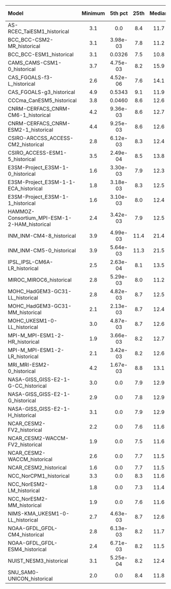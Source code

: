 Model | Minimum | 5th pct | 25th | Median | 75th | 95th pct | Maximum
 :-- |  :--:  |  :--:  |  :--:  |  :--:  |  :--:  |  :--:  |  :--: 
AS-RCEC_TaiESM1_historical |     3.1 | 0.0 |     8.4 |    11.7 |    29.5 |   193.5 |     3.1
BCC_BCC-CSM2-MR_historical |     3.1 |  3.98e-03 |     7.8 |    11.2 |    26.9 |   121.7 |     3.1
BCC_BCC-ESM1_historical |     3.1 |  0.0326 |     7.5 |    10.8 |    25.3 |   123.0 |     3.1
CAMS_CAMS-CSM1-0_historical |     3.7 |  4.75e-03 |     8.2 |    15.9 |    23.5 |   121.3 |     3.7
CAS_FGOALS-f3-L_historical |     2.6 |  4.52e-06 |     7.6 |    14.1 |    28.4 |   143.0 |     2.6
CAS_FGOALS-g3_historical |     4.9 |  0.5343 |     9.1 |    11.9 |    27.8 |   162.8 |     5.3
CCCma_CanESM5_historical |     3.8 |  0.0460 |     8.6 |    12.6 |    32.6 |   173.6 |     3.8
CNRM-CERFACS_CNRM-CM6-1_historical |     4.2 |  9.36e-03 |     8.6 |    12.7 |    30.2 |   184.2 |     4.2
CNRM-CERFACS_CNRM-ESM2-1_historical |     4.4 |  9.25e-03 |     8.6 |    12.6 |    28.7 |   181.6 |     4.4
CSIRO-ARCCSS_ACCESS-CM2_historical |     2.8 |  6.12e-03 |     8.3 |    12.4 |    29.7 |   146.1 |     2.8
CSIRO_ACCESS-ESM1-5_historical |     3.5 |  2.49e-04 |     8.5 |    13.8 |    26.2 |   167.9 |     3.5
E3SM-Project_E3SM-1-0_historical |     1.6 |  3.30e-03 |     7.9 |    12.3 |    28.6 |   133.8 |     2.6
E3SM-Project_E3SM-1-1-ECA_historical |     1.8 |  3.18e-03 |     8.3 |    12.5 |    30.8 |   136.1 |     3.0
E3SM-Project_E3SM-1-1_historical |     1.6 |  3.10e-03 |     8.0 |    12.4 |    28.9 |   135.3 |     2.7
HAMMOZ-Consortium_MPI-ESM-1-2-HAM_historical |     2.4 |  3.42e-03 |     7.9 |    12.5 |    26.3 |   183.2 |     2.8
INM_INM-CM4-8_historical |     3.9 |  4.99e-03 |    11.4 |    21.4 |    32.4 |   145.5 |     4.4
INM_INM-CM5-0_historical |     3.9 |  5.64e-03 |    11.3 |    21.5 |    32.5 |   142.2 |     4.5
IPSL_IPSL-CM6A-LR_historical |     2.5 |  2.63e-04 |     8.1 |    13.5 |    28.8 |   174.5 |     2.5
MIROC_MIROC6_historical |     2.8 |  5.29e-03 |     8.0 |    11.2 |    23.2 |   163.9 |     2.9
MOHC_HadGEM3-GC31-LL_historical |     2.8 |  4.82e-03 |     8.7 |    12.5 |    36.0 |   148.2 |     2.9
MOHC_HadGEM3-GC31-MM_historical |     2.1 |  2.13e-03 |     8.7 |    12.4 |    35.7 |   155.6 |     3.0
MOHC_UKESM1-0-LL_historical |     3.0 |  4.87e-03 |     8.7 |    12.6 |    37.4 |   160.7 |     3.1
MPI-M_MPI-ESM1-2-HR_historical |     1.9 |  3.66e-03 |     8.2 |    12.7 |    28.0 |   147.1 |     3.1
MPI-M_MPI-ESM1-2-LR_historical |     2.1 |  3.42e-03 |     8.2 |    12.6 |    27.5 |   155.2 |     3.0
MRI_MRI-ESM2-0_historical |     4.2 |  1.67e-03 |     8.8 |    13.1 |    39.6 |   188.7 |     4.2
NASA-GISS_GISS-E2-1-G-CC_historical |     3.0 | 0.0 |     7.9 |    12.9 |    26.8 |   146.9 |     3.5
NASA-GISS_GISS-E2-1-G_historical |     2.9 | 0.0 |     7.8 |    12.9 |    26.7 |   143.8 |     3.5
NASA-GISS_GISS-E2-1-H_historical |     3.1 | 0.0 |     7.9 |    12.9 |    27.4 |   149.5 |     3.6
NCAR_CESM2-FV2_historical |     2.2 | 0.0 |     7.6 |    11.6 |    27.7 |   137.7 |     2.8
NCAR_CESM2-WACCM-FV2_historical |     1.9 | 0.0 |     7.5 |    11.6 |    27.2 |   139.1 |     2.9
NCAR_CESM2-WACCM_historical |     2.6 | 0.0 |     7.7 |    11.5 |    28.2 |   144.8 |     2.6
NCAR_CESM2_historical |     1.6 | 0.0 |     7.7 |    11.5 |    27.9 |   143.5 |     2.5
NCC_NorCPM1_historical |     3.3 | 0.0 |     8.3 |    11.6 |    31.4 |   160.7 |     4.4
NCC_NorESM2-LM_historical |     1.8 | 0.0 |     7.3 |    11.4 |    26.5 |   134.8 |     2.6
NCC_NorESM2-MM_historical |     1.9 | 0.0 |     7.6 |    11.6 |    28.9 |   157.5 |     2.5
NIMS-KMA_UKESM1-0-LL_historical |     2.7 |  4.63e-03 |     8.7 |    12.6 |    37.5 |   158.7 |     3.0
NOAA-GFDL_GFDL-CM4_historical |     2.8 |  6.13e-03 |     8.2 |    11.7 |    33.6 |   136.1 |     3.0
NOAA-GFDL_GFDL-ESM4_historical |     2.4 |  6.71e-03 |     8.2 |    11.5 |    30.7 |   139.9 |     2.5
NUIST_NESM3_historical |     3.1 |  5.25e-04 |     8.2 |    12.4 |    29.7 |   137.4 |     3.1
SNU_SAM0-UNICON_historical |     2.0 | 0.0 |     8.4 |    11.8 |    30.4 |   195.2 |     3.1
